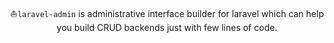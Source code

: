 <p align="center">⛵<code>laravel-admin</code> is administrative interface builder for laravel which can help you build CRUD backends just with few lines of code.</p>